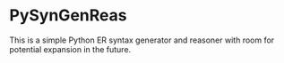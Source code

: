 # PySynGenReas

This is a simple Python ER syntax generator and reasoner with room for potential expansion in the future. 
